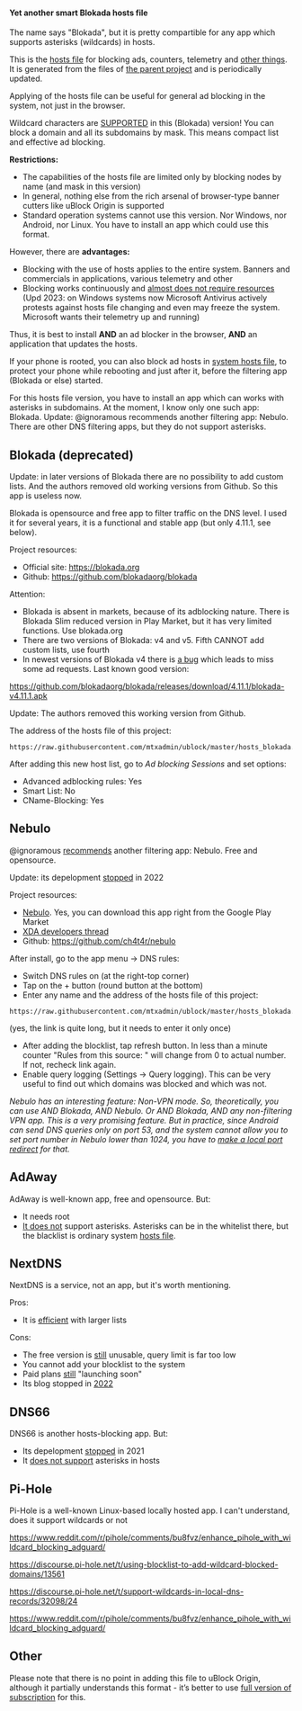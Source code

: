 ﻿<!-- [Нажмите сюда для русской версии](hosts_file_blokada_ru.md) -->

#### Yet another smart Blokada hosts file

The name says "Blokada", but it is pretty compartible for any app which supports asterisks (wildcards) in hosts.

This is the [hosts file](https://en.wikipedia.org/wiki/Hosts_(file)) for blocking ads, counters, telemetry and [other things](policy_en.md). It is generated from the files of [the parent project](../README_en.md) and is periodically updated.

Applying of the hosts file can be useful for general ad blocking in the system, not just in the browser.

Wildcard characters are [SUPPORTED](https://community.blokada.org/t/wildcard-support-in-blokada/11659) in this (Blokada) version! You can block a domain and all its subdomains by mask. This means compact list and effective ad blocking.

**Restrictions:**
- The capabilities of the hosts file are limited only by blocking nodes by name (and mask in this version)
- In general, nothing else from the rich arsenal of browser-type banner cutters like uBlock Origin is supported
- Standard operation systems cannot use this version. Nor Windows, nor Android, nor Linux. You have to install an app which could use this format.

However, there are **advantages:**
- Blocking with the use of hosts applies to the entire system. Banners and commercials in applications, various telemetry and other
- Blocking works continuously and [almost does not require resources](hosts_file_performance_en.md) (Upd 2023: on Windows systems now Microsoft Antivirus actively protests against hosts file changing and even may freeze the system. Microsoft wants their telemetry up and running)

Thus, it is best to install **AND** an ad blocker in the browser, **AND** an application that updates the hosts.

If your phone is rooted, you can also block ad hosts in [system hosts file](hosts_file_en.md), to protect your phone while rebooting and just after it, before the filtering app (Blokada or else) started.

For this hosts file version, you have to install an app which can works with asterisks in subdomains. At the moment, I know only one such app: Blokada. Update: @ignoramous recommends another filtering app: Nebulo. There are other DNS filtering apps, but they do not support asterisks.

## Blokada (deprecated)

Update: in later versions of Blokada there are no possibility to add custom lists. And the authors removed old working versions from Github. So this app is useless now.

Blokada is opensource and free app to filter traffic on the DNS level. I used it for several years, it is a functional and stable app (but only 4.11.1, see below).

Project resources:
- Official site: https://blokada.org
- Github: https://github.com/blokadaorg/blokada

Attention:
- Blokada is absent in markets, because of its adblocking nature. There is Blokada Slim reduced version in Play Market, but it has very limited functions. Use blokada.org
- There are two versions of Blokada: v4 and v5. Fifth CANNOT add custom lists, use fourth
- In newest versions of Blokada v4 there is [a bug](https://github.com/blokadaorg/blokada/issues/900) which leads to miss some ad requests. Last known good version:

https://github.com/blokadaorg/blokada/releases/download/4.11.1/blokada-v4.11.1.apk

Update: The authors removed this working version from Github.

The address of the hosts file of this project:
```
https://raw.githubusercontent.com/mtxadmin/ublock/master/hosts_blokada.txt
```

After adding this new host list, go to *Ad blocking Sessions* and set options:
- Advanced adblocking rules: Yes
- Smart List: No
- CName-Blocking: Yes

## Nebulo

@ignoramous [recommends](https://github.com/mtxadmin/ublock/issues/54#issuecomment-1381255510) another filtering app: Nebulo. Free and opensource.

Update: its depelopment [stopped](https://github.com/ch4t4r/nebulo) in 2022

Project resources:
- [Nebulo](https://play.google.com/store/apps/details?id=com.frostnerd.smokescreen). Yes, you can download this app right from the Google Play Market
- [XDA developers thread](https://forum.xda-developers.com/t/app-5-0-nebulo-dns-changer-for-doh-dot-against-censorship-open-source-no-root.4156645/)
- Github: https://github.com/ch4t4r/nebulo

After install, go to the app menu -> DNS rules:
- Switch DNS rules on (at the right-top corner)
- Tap on the + button (round button at the bottom)
- Enter any name and the address of the hosts file of this project:
```
https://raw.githubusercontent.com/mtxadmin/ublock/master/hosts_blokada.txt
```
(yes, the link is quite long, but it needs to enter it only once)
- After adding the blocklist, tap refresh button. In less than a minute counter "Rules from this source: " will change from 0 to actual number. If not, recheck link again.
- Enable query logging (Settings -> Query logging). This can be very useful to find out which domains was blocked and which was not.

*Nebulo has an interesting feature: Non-VPN mode. So, theoretically, you can use AND Blokada, AND Nebulo. Or AND Blokada, AND any non-filtering VPN app. This is a very promising feature. But in practice, since Android can send DNS queries only on port 53, and the system cannot allow you to set port number in Nebulo lower than 1024, you have to [make a local port redirect](https://github.com/Ch4t4r/Nebulo/blob/master/docs/NONVPNMODE.md) for that.*

## AdAway

AdAway is well-known app, free and opensource. But:
- It needs root
- [It does not](https://github.com/AdAway/AdAway/issues/678) support asterisks. Asterisks can be in the whitelist there, but the blacklist is ordinary system [hosts file](https://en.wikipedia.org/wiki/Hosts_(file)).

## NextDNS

NextDNS is a service, not an app, but it's worth mentioning.

Pros:
- It is [efficient](https://github.com/serverless-dns/blocklists/pull/81#issuecomment-1381256209) with larger lists

Cons:
- The free version is [still](https://github.com/mtxadmin/ublock/issues/54#issuecomment-1381079479) unusable, query limit is far too low
- You cannot add your blocklist to the system
- Paid plans [still](https://github.com/serverless-dns/blocklists/pull/81#issuecomment-1383155144) "launching soon"
- Its blog stopped in [2022](https://blog.rethinkdns.com/)

## DNS66

DNS66 is another hosts-blocking app. But:
- Its depelopment [stopped](https://github.com/julian-klode/dns66) in 2021
- It [does not support](https://github.com/julian-klode/dns66/issues/423) asterisks in hosts

## Pi-Hole

Pi-Hole is a well-known Linux-based locally hosted app. I can't understand, does it support wildcards or not

https://www.reddit.com/r/pihole/comments/bu8fvz/enhance_pihole_with_wildcard_blocking_adguard/

https://discourse.pi-hole.net/t/using-blocklist-to-add-wildcard-blocked-domains/13561

https://discourse.pi-hole.net/t/support-wildcards-in-local-dns-records/32098/24

https://www.reddit.com/r/pihole/comments/bu8fvz/enhance_pihole_with_wildcard_blocking_adguard/

## Other

Please note that there is no point in adding this file to uBlock Origin, although it partially understands this format - it’s better to use [full version of subscription](../README.md) for this.
